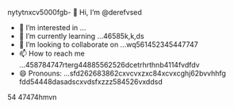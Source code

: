 nytytnxcv5000fgb- 👋 Hi, I’m @derefvsed
- 👀 I’m interested in ...
- 🌱 I’m currently learning ...46585k,k,ds
- 💞️ I’m looking to collaborate on ...wq561452345447747
- 📫 How to reach me ...458784747rterg44885562526dcetrhrthnb4114fvdfdv
- 😄 Pronouns: ...sfd262683862cxvcvxzxc84xcvxcghj62bvvhhfg
fdd54448dasadscxvdsfxzzz584526vxddsd
<!---uoui132qw4gjlkjilxbz45sdfxcv6xcvcfgh
derefvsed/derefvsed is a ✨ special ✨ repository because its `README.md` (this fijmle) appears on your GitHub profile.dfhwerhyt5cvbvcbb2xcv
You can click the Preview link to take a look at your changes.xcv2393354ads
--->
54
47474hmvn
